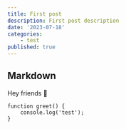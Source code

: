 ```yaml
---
title: First post
description: First post description
date: '2023-07-18'
categories:
    - test
published: true
---
```


## Markdown

Hey friends 👋

```test
function greet() {
    console.log('test');
}
```